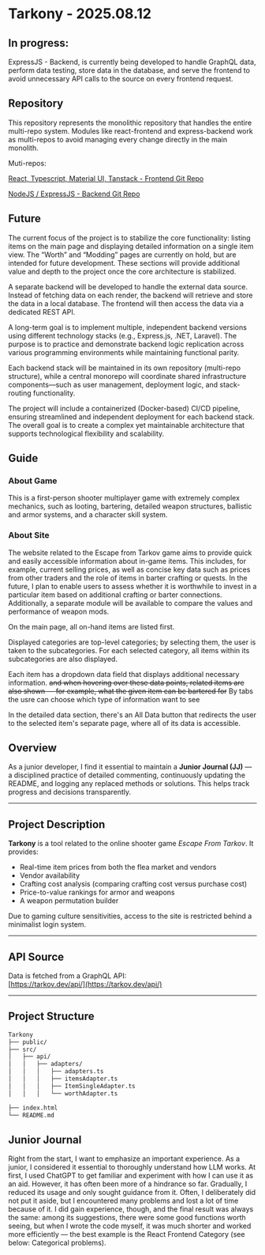 # Tarkony - 2025.08.12

## In progress:

ExpressJS - Backend, is currently being developed to handle GraphQL data, perform data testing, store data in the database, and serve the frontend to avoid unnecessary API calls to the source on every frontend request.

## Repository

This repository represents the monolithic repository that handles the entire multi-repo system. Modules like react-frontend and express-backend work as multi-repos to avoid managing every change directly in the main monolith.

Muti-repos:

[React, Typescript, Material UI, Tanstack - Frontend Git Repo](https://github.com/Sz-Daniel/Tarkony-react-frontend)

[NodeJS / ExpressJS - Backend Git Repo](https://github.com/Sz-Daniel/Tarkony-express-backend)

## Future

The current focus of the project is to stabilize the core functionality: listing items on the main page and displaying detailed information on a single item view. The “Worth” and “Modding” pages are currently on hold, but are intended for future development. These sections will provide additional value and depth to the project once the core architecture is stabilized.

A separate backend will be developed to handle the external data source. Instead of fetching data on each render, the backend will retrieve and store the data in a local database. The frontend will then access the data via a dedicated REST API.

A long-term goal is to implement multiple, independent backend versions using different technology stacks (e.g., Express.js, .NET, Laravel). The purpose is to practice and demonstrate backend logic replication across various programming environments while maintaining functional parity.

Each backend stack will be maintained in its own repository (multi-repo structure), while a central monorepo will coordinate shared infrastructure components—such as user management, deployment logic, and stack-routing functionality.

The project will include a containerized (Docker-based) CI/CD pipeline, ensuring streamlined and independent deployment for each backend stack. The overall goal is to create a complex yet maintainable architecture that supports technological flexibility and scalability.

## Guide

### About Game

This is a first-person shooter multiplayer game with extremely complex mechanics, such as looting, bartering, detailed weapon structures, ballistic and armor systems, and a character skill system.

### About Site

The website related to the Escape from Tarkov game aims to provide quick and easily accessible information about in-game items. This includes, for example, current selling prices, as well as concise key data such as prices from other traders and the role of items in barter crafting or quests. In the future, I plan to enable users to assess whether it is worthwhile to invest in a particular item based on additional crafting or barter connections. Additionally, a separate module will be available to compare the values and performance of weapon mods.

On the main page, all on-hand items are listed first.

Displayed categories are top-level categories; by selecting them, the user is taken to the subcategories. For each selected category, all items within its subcategories are also displayed.

Each item has a dropdown data field that displays additional necessary information. ~~and when hovering over these data points, related items are also shown — for example, what the given item can be bartered for~~ By tabs the usre can choose which type of information want to see

In the detailed data section, there's an All Data button that redirects the user to the selected item's separate page, where all of its data is accessible.

## Overview

As a junior developer, I find it essential to maintain a **Junior Journal (JJ)** — a disciplined practice of detailed commenting, continuously updating the README, and logging any replaced methods or solutions. This helps track progress and decisions transparently.

---

## Project Description

**Tarkony** is a tool related to the online shooter game _Escape From Tarkov_. It provides:

- Real-time item prices from both the flea market and vendors
- Vendor availability
- Crafting cost analysis (comparing crafting cost versus purchase cost)
- Price-to-value rankings for armor and weapons
- A weapon permutation builder

Due to gaming culture sensitivities, access to the site is restricted behind a minimalist login system.

---

## API Source

Data is fetched from a GraphQL API:  
[https://tarkov.dev/api/](https://tarkov.dev/api/)

---

## Project Structure

```bash
Tarkony
├── public/
├── src/
│   ├── api/
│   │   ├── adapters/
│   │   │   ├── adapters.ts
│   │   │   ├── itemsAdapter.ts
│   │   │   ├── ItemSingleAdapter.ts
│   │   │   └── worthAdapter.ts

├── index.html
└── README.md
```

## Junior Journal

Right from the start, I want to emphasize an important experience. As a junior, I considered it essential to thoroughly understand how LLM works. At first, I used ChatGPT to get familiar and experiment with how I can use it as an aid. However, it has often been more of a hindrance so far. Gradually, I reduced its usage and only sought guidance from it. Often, I deliberately did not put it aside, but I encountered many problems and lost a lot of time because of it. I did gain experience, though, and the final result was always the same: among its suggestions, there were some good functions worth seeing, but when I wrote the code myself, it was much shorter and worked more efficiently — the best example is the React Frontend Category (see below: Categorical problems).
